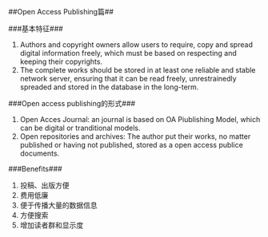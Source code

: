 ##Open Access Publishing篇##

###基本特征###

1. Authors and copyright owners allow users to require, copy and spread digital information freely, which must be based on respecting and keeping their copyrights.
2. The complete works should be stored in at least one reliable and stable network server, ensuring that it can be read freely, unrestrainedly spreaded and stored in the database in the long-term.

###Open access publishing的形式###

1. Open Acces Journal: an journal is based on OA Piublishing Model, which can be digital or tranditional models.
2. Open repositories and archives: The author put their works, no matter published or having not published, stored as a open access publice documents.


###Benefits###
1. 投稿、出版方便
2. 费用低廉
3. 便于传播大量的数据信息
4. 方便搜索
5. 增加读者群和显示度